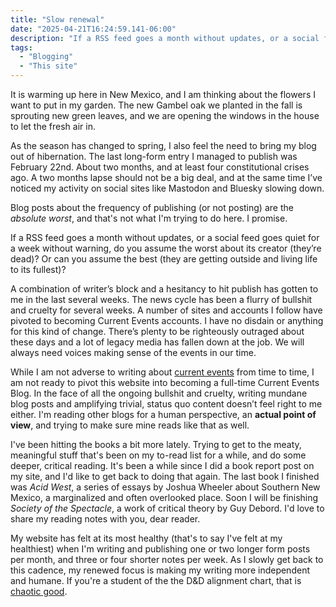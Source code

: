 ```yaml
---
title: "Slow renewal"
date: "2025-04-21T16:24:59.141-06:00"
description: "If a RSS feed goes a month without updates, or a social feed goes quiet for a week without warning, do you assume the worst about its creator? Or can you assume the best?"
tags: 
  - "Blogging"
  - "This site"
---
```


It is warming up here in New Mexico, and I am thinking about the flowers I want to put in my garden. The new Gambel oak we planted in the fall is sprouting new green leaves, and we are opening the windows in the house to let the fresh air in.

As the season has changed to spring, I also feel the need to bring my blog out of hibernation. The last long-form entry I managed to publish was February 22nd. About two months, and at least four constitutional crises ago. A two months lapse should not be a big deal, and at the same time I’ve noticed my activity on social sites like Mastodon and Bluesky slowing down.

Blog posts about the frequency of publishing (or not posting) are the _absolute worst_, and that's not what I'm trying to do here. I promise.

If a RSS feed goes a month without updates, or a social feed goes quiet for a week without warning, do you assume the worst about its creator (they’re dead)? Or can you assume the best (they are getting outside and living life to its fullest)?

A combination of writer’s block and a hesitancy to hit publish has gotten to me in the last several weeks. The news cycle has been a flurry of bullshit and cruelty for several weeks. A number of sites and accounts I follow have pivoted to becoming Current Events accounts. I have no disdain or anything for this kind of change. There’s plenty to be righteously outraged about these days and a lot of legacy media has fallen down at the job. We will always need voices making sense of the events in our time.

While I am not adverse to writing about [current events](/tags/currents.html) from time to time, I am not ready to pivot this website into becoming a full-time Current Events Blog. In the face of all the ongoing bullshit and cruelty, writing mundane blog posts and amplifying trivial, status quo content doesn’t feel right to me either. I'm reading other blogs for a human perspective, an **actual point of view**, and trying to make sure mine reads like that as well.

I've been hitting the books a bit more lately. Trying to get to the meaty, meaningful stuff that's been on my to-read list for a while, and do some deeper, critical reading. It's been a while since I did a book report post on my site, and I'd like to get back to doing that again. The last book I finished was <i>Acid West</i>, a series of essays by Joshua Wheeler about Southern New Mexico, a marginalized and often overlooked place. Soon I will be finishing <i>Society of the Spectacle</i>, a work of critical theory by Guy Debord. I'd love to share my reading notes with you, dear reader.

My website has felt at its most healthy (that's to say I've felt at my healthiest) when I'm writing and publishing one or two longer form posts per month, and three or four shorter notes per week. As I slowly get back to this cadence, my renewed focus is making my writing more independent and humane. If you're a student of the the D&D alignment chart, that is [chaotic good](https://easydamus.com/chaoticgood.html).